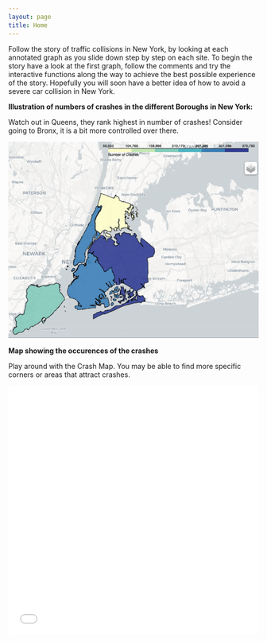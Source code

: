 ```yaml
---
layout: page
title: Home
---
```



Follow the story of traffic collisions in New York, by looking at each annotated graph as you slide down step by step on each site. To begin the story have a look at the first graph, follow the comments and try the interactive functions along the way to achieve the best possible experience of the story. Hopefully you will soon have a better idea of how to avoid a severe car collision in New York.

**Illustration of numbers of crashes in the different Boroughs in New York:**

Watch out in Queens, they rank highest in number of crashes! Consider going to Bronx, it is a bit more controlled over there.

![New York Boroughs](ny2.gif)




**Map showing the occurences of the crashes** 

Play around with the Crash Map. You may be able to find more specific corners or areas that attract crashes.

<iframe src="mapcluster.html"
    sandbox="allow-same-origin allow-scripts"
    width="100%"
    height="500"
    scrolling="no"
    seamless="seamless"
    frameborder="0">
</iframe>
